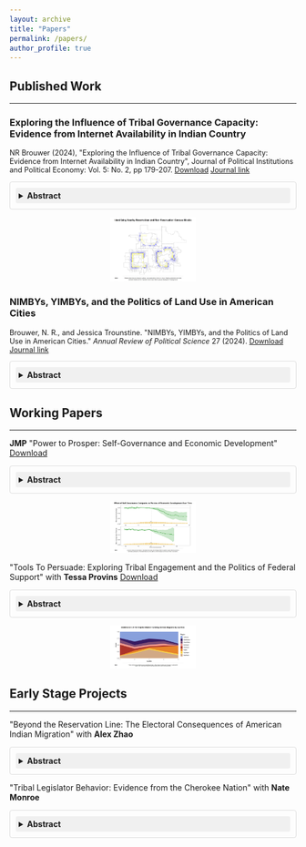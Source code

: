 ```yaml
---
layout: archive
title: "Papers"
permalink: /papers/
author_profile: true
---
```


<style>
  details {
    margin: 10px 0;
    border: 1px solid #ddd;
    border-radius: 4px;
    padding: 10px;
  }
  
  details summary {
    cursor: pointer;
    font-weight: bold;
    padding: 5px;
    background-color: #f0f0f0;
    border-radius: 3px;
  }
  
  details summary:hover {
    background-color: #e0e0e0;
  }

  .hover-zoom {
    transition: transform 0.3s ease;
    cursor: pointer;
  }

  .hover-zoom:hover {
    transform: scale(2.5);
    z-index: 10;
    position: relative;
  }
  

  @media (min-width: 768px) {
    .hover-zoom:hover {
      transform: scale(5);
    }
  }
</style>


## Published Work 
---

<h3> Exploring the Influence of Tribal Governance Capacity: Evidence from Internet Availability in Indian Country </h3>

<div style="margin-top: 0px; margin-bottom: 0px; font-size: 90%;">

NR Brouwer (2024), "Exploring the Influence of Tribal Governance Capacity: Evidence from Internet Availability in Indian Country", Journal of Political Institutions and Political Economy: Vol. 5: No. 2, pp 179-207. <a href="/files/pdf/broadband_access_reservation_brouwer_2024.pdf" class="btn">Download</a> <a href="http://dx.doi.org/10.1561/113.00000098" class="btn" >Journal link</a> 
</div> 

<details>
  <summary>Abstract</summary>
  <p>The lack of internet access on American Indian lands is a frequently discussed component of greater socioeconomic inequalities faced by American indigenous communities. In this paper, I attempt to identify the barriers to internet infrastructure deployment that are unique to Indian Country. Using data on internet availability at the census block level from 2014 to 2019, I apply a spatial matching strategy to identify similar native and non-native census blocks to estimate the effect of tribal land designation on cable internet availability. Finding a significant, negative effect for land in Indian Country, I then examine four possible determinants of tribal government capacity (gaming business, federal funding, participation in self-governance compacts, and a reservation economic freedom index) to explore how it may reduce the gap in internet availability. I find that only one of these four measures, compacting, is correlated with improved internet access in Indian Country.</p>
</details>

<p style="text-align: center;">
  <img src="/files/images/aibb_map_display.jpg" class="hover-zoom" width="150">
</p>

<h3> NIMBYs, YIMBYs, and the Politics of Land Use in American Cities</h3>

<div style="margin-top: 0px; margin-bottom: 0px; font-size: 90%;">

Brouwer, N. R., and Jessica Trounstine. "NIMBYs, YIMBYs, and the Politics of Land Use in American Cities." <em>Annual Review of Political Science</em> 27 (2024). <a href="/files/pdf/nimby_yimby_annual_review_2024.pdf" class="btn" >Download</a> <a href="https://doi.org/10.1146/annurev-polisci-041322-041133" class="btn" >Journal link</a>
</div>

<details>
  <summary>Abstract</summary>
  <p>Debates over the development and density of housing have gained visibility in recent years as housing costs have skyrocketed in many metropolitan areas. With those who seek to limit development (NIMBYs) on one side and those who seek to promote it (YIMBYs) on the other, scholarly attention has turned to understanding preferences and power in the politics of development.This article reviews scholarship relating to the politics of land use. After discussing the history of land use regulation, we describe who the important actors are (and, generally, what they want) in the politics of land use; we explain the distribution of power and inequality in the politics of land use; and we briefly review how land use regulation affects other societal outcomes. We end with a set of unanswered political questions that could push the field forward.</p>
</details>


## Working Papers 
---

**JMP** "Power to Prosper: Self-Governance and Economic Development" <a href="/files/pdf/brouwer_jmp_power_to_prosper.pdf" class="btn" >Download</a> 

<details>
  <summary>Abstract</summary>
  <p>American politics has always stood out, and is often celebrated, for the large role local governments play. Yet the study of local politics is replete with examples of local power gone wrong, where government bodies are too weak or too captured to act for the better good of the community. This paper asks whether the distributed nature of power in the U.S. is an economic boon or burden. To answer this question, I look at one of the most significant expansions of local power in the modern U.S.: American Indian tribal governments. Constructing the largest public dataset on reservation economies, combining nearly forty years of annual remote sensing data to estimate economic development on over 300 reservations, I analyze how the expansion of tribal self-governance power impacted reservation economies. I find that tribal self-governance reduced economic development on average, although the effect fades over time. Using different measures of tribal governance capacity and political institutions, I find tentative evidence for a governance capacity mechanism.</p>
</details>

<p style="text-align: center;">
  <img src="/files/images/sgc_effect_display.jpg" class="hover-zoom" width="150">
</p>

"Tools To Persuade: Exploring Tribal Engagement and the Politics of Federal Support" <span style="font-size:14px;">with **Tessa Provins**</span> <a href="/files/pdf/Brouwer_and_Provins__Native_Government_Allocation.pdf" class="btn" >Download</a> 
 
<details>
  <summary>Abstract</summary>
  <p>Private-sector firms and subnational governments frequently engage in lobbying, consultation, and strategic advocacy to secure favorable funding and regulatory outcomes but it remains unclear whether and how federally recognized tribal governments employ similar tactics to influence their financial relationship with the U.S. federal government. In this paper, we examine how and why tribes engage with federal institutions and whether that engagement affects funding outcomes. We develop a theoretical framework that explains variation in tribal engagement as a function of economic need, administrative capacity, and institutional expertise. We collect original data on Tribal Interior Budget Council (TIBC) participation and lobbying disclosures from 2013–2021 to assess the drivers of tribal engagement and their consequences for federal funding. Using Department of the Interior funding data that includes over 93,000 transactions to tribal governments,  we find that tribes participating directly in federal advisory processes receive significantly more federal funding overall, while indirect engagement through lobbying is positively associated with targeted increases in self-determination funding. These results provide evidence of the importance of political engagement in shaping funding outcomes. This study contributes to the broader literature on Indigenous governance, lobbying, and intergovernmental resource allocation.</p>
</details>

 <p style="text-align: center;">
  <img src="/files/images/doi_distro_display.jpg" class="hover-zoom" width="150">
</p>

## Early Stage Projects 
---

"Beyond the Reservation Line: The Electoral Consequences of American Indian Migration" <span style="font-size:14px;">with **Alex Zhao**</span>

<details>
  <summary>Abstract</summary>
  <p>The urbanization of American Indians has been a trend in native communities for the past 75 years, yet it's effects are rarely studied quantitatively. This project descriptively analyzes this migration, showing trends in American Indian migration over the past Century. Then it looks into how these American Indian migrants impact the electoral outcomes of small urban areas they move to.</p>
</details>

"Tribal Legislator Behavior: Evidence from the Cherokee Nation" <span style="font-size:14px;">with **Nate Monroe**</span>

<details>
  <summary>Abstract</summary>
  <p>This project investigates legislative behavior in the Cherokee Nation Council, offering one of the first systematic analyses of voting patterns in a tribal government. Using comprehensive roll-call records from 1975 to the present, it explores three core questions: how councilors introduce and pass legislation, how ideological dimensions structure disagreement, and whether conflicts emerge around at-large representation and distributive spending. The study begins with descriptive analysis of bill sponsorship, passage rates, and vote margins, then applies the NOMINATE algorithm to assess the dimensionality of Cherokee politics. Finally, it tests hypotheses about the effects of at-large councilors—who represent citizens outside the Nation’s boundaries—and the politics of pork spending. By opening the “black box” of tribal legislatures, this project situates American Indian lawmaking within broader theories of representation, coalition-building, and institutional conflict, while also producing a replicable dataset for future research on Native governance.</p>
</details>